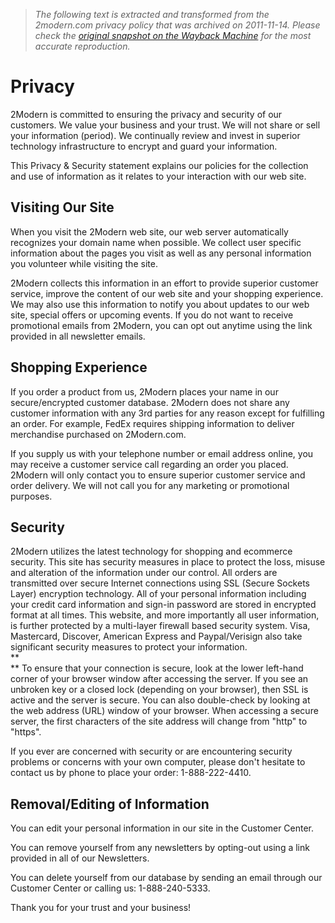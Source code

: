 > *The following text is extracted and transformed from the 2modern.com privacy policy that was archived on 2011-11-14. Please check the [original snapshot on the Wayback Machine](https://web.archive.org/web/20111114232654id_/http%3A//www.2modern.com/Privacy) for the most accurate reproduction.*

# Privacy

2Modern is committed to ensuring the privacy and security of our customers. We value your business and your trust. We will not share or sell your information (period). We continually review and invest in superior technology infrastructure to encrypt and guard your information.

This Privacy & Security statement explains our policies for the collection and use of information as it relates to your interaction with our web site.

## Visiting Our Site

When you visit the 2Modern web site, our web server automatically recognizes your domain name when possible. We collect user specific information about the pages you visit as well as any personal information you volunteer while visiting the site.

2Modern collects this information in an effort to provide superior customer service, improve the content of our web site and your shopping experience. We may also use this information to notify you about updates to our web site, special offers or upcoming events. If you do not want to receive promotional emails from 2Modern, you can opt out anytime using the link provided in all newsletter emails.

## Shopping Experience

If you order a product from us, 2Modern places your name in our secure/encrypted customer database. 2Modern does not share any customer information with any 3rd parties for any reason except for fulfilling an order. For example, FedEx requires shipping information to deliver merchandise purchased on 2Modern.com.

If you supply us with your telephone number or email address online, you may receive a customer service call regarding an order you placed. 2Modern will only contact you to ensure superior customer service and order delivery. We will not call you for any marketing or promotional purposes.

## Security

2Modern utilizes the latest technology for shopping and ecommerce security. This site has security measures in place to protect the loss, misuse and alteration of the information under our control. All orders are transmitted over secure Internet connections using SSL (Secure Sockets Layer) encryption technology. All of your personal information including your credit card information and sign-in password are stored in encrypted format at all times. This website, and more importantly all user information, is further protected by a multi-layer firewall based security system. Visa, Mastercard, Discover, American Express and Paypal/Verisign also take significant security measures to protect your information.  
**  
** To ensure that your connection is secure, look at the lower left-hand corner of your browser window after accessing the server. If you see an unbroken key or a closed lock (depending on your browser), then SSL is active and the server is secure. You can also double-check by looking at the web address (URL) window of your browser. When accessing a secure server, the first characters of the site address will change from "http" to "https".

If you ever are concerned with security or are encountering security problems or concerns with your own computer, please don't hesitate to contact us by phone to place your order: 1-888-222-4410.

## Removal/Editing of Information

You can edit your personal information in our site in the Customer Center. 

You can remove yourself from any newsletters by opting-out using a link provided in all of our Newsletters.

You can delete yourself from our database by sending an email through our Customer Center or calling us: 1-888-240-5333.

Thank you for your trust and your business! 
